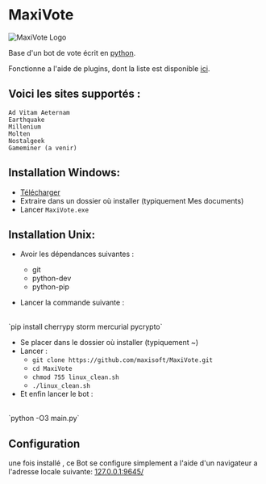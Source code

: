 MaxiVote
========
![MaxiVote Logo](https://lh5.googleusercontent.com/-UCsFbB2UaFA/UcmeY77sbkI/AAAAAAAAAIo/h7nw8W8ZHWQ/s144/Vote.png)

Base d'un bot de vote écrit en [python](http://www.python.org/).

Fonctionne a l'aide de plugins, dont la liste est disponible [ici](https://bitbucket.org/maxivote-plugin).

## Voici les sites supportés : ##
	Ad Vitam Aeternam
	Earthquake
	Millenium
	Molten
	Nostalgeek
	Gameminer (a venir)
    

## Installation Windows: ##

  + [Télécharger](https://bitbucket.org/maxisoft/maxivote/downloads/V2.zip)
  + Extraire dans un dossier où installer (typiquement Mes documents)
  + Lancer `MaxiVote.exe`

## Installation Unix: ##

  + Avoir les dépendances suivantes :
    * git 
    * python-dev 
    * python-pip

  + Lancer la commande suivante :
  <br/>
    `pip install cherrypy storm mercurial pycrypto`

  + Se placer dans le dossier où installer (typiquement ~)
  + Lancer :
    * `git clone https://github.com/maxisoft/MaxiVote.git`
    * `cd MaxiVote`
    * `chmod 755 linux_clean.sh`
    * `./linux_clean.sh`
  + Et enfin lancer le bot :
  <br/>
    `python -O3 main.py`


## Configuration ##

une fois installé , ce Bot se configure simplement a l'aide d'un navigateur a l'adresse locale suivante: [127.0.0.1:9645/](http://127.0.0.1:9645/)
